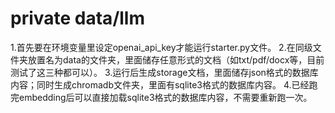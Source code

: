# private data/llm
1.首先要在环境变量里设定openai_api_key才能运行starter.py文件。
2.在同级文件夹放置名为data的文件夹，里面储存任意形式的文档（如txt/pdf/docx等，目前测试了这三种都可以）。
3.运行后生成storage文档，里面储存json格式的数据库内容；同时生成chromadb文件夹，里面有sqlite3格式的数据库内容。
4.已经跑完embedding后可以直接加载sqlite3格式的数据库内容，不需要重新跑一次。
